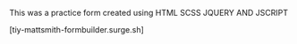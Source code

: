 This was a practice form created using HTML SCSS JQUERY AND JSCRIPT





[tiy-mattsmith-formbuilder.surge.sh]